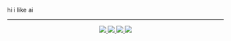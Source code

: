 hi i like ai
  
---

<div align="center">

<!--
https://github.community/t/support-theme-context-for-images-in-light-vs-dark-mode/147981/84
-->
<a href="https://github.com/Approxit1/github-stats#gh-dark-mode-only">
<img src="https://github.com/Approxit1/github-stats/blob/master/generated/overview.svg#gh-dark-mode-only" />
<img src="https://github.com/Approxit1/github-stats/blob/master/generated/languages.svg#gh-dark-mode-only" />
</a>
<a href="https://github.com/Approxit1/github-stats#gh-light-mode-only">
<img src="https://github.com/Approxit1/github-stats/blob/master/generated/overview.svg#gh-dark-mode-only#gh-light-mode-only" />
<img src="https://github.com/Approxit1/github-stats/blob/master/generated/languages.svg#gh-dark-mode-only#gh-light-mode-only" />
</a>

</div>
